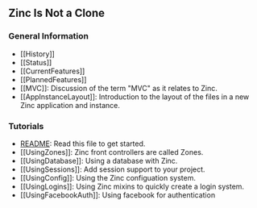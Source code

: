 ## Zinc Is Not a Clone

### General Information
* [[History]]
* [[Status]]
* [[CurrentFeatures]]
* [[PlannedFeatures]]
* [[MVC]]: Discussion of the term "MVC" as it relates to Zinc.
* [[AppInstanceLayout]]: Introduction to the layout of the files in a new Zinc application and instance. 

### Tutorials
* [README][1]: Read this file to get started.
* [[UsingZones]]: Zinc front controllers are called Zones.
* [[UsingDatabase]]: Using a database with Zinc.
* [[UsingSessions]]: Add session support to your project.
* [[UsingConfig]]: Using the Zinc configuation system.
* [[UsingLogins]]: Using Zinc mixins to quickly create a login system.
* [[UsingFacebookAuth]]: Using facebook for authentication

[1]: https://github.com/rgigger/zinc#readme